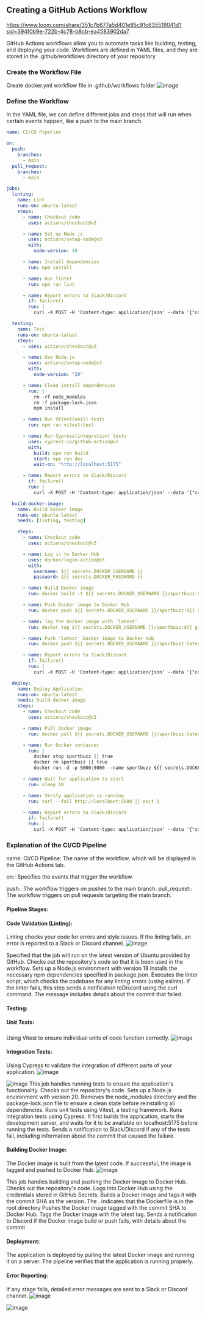 
## Creating a GitHub Actions Workflow

https://www.loom.com/share/351c7b677a5d401e85c91c635519041d?sid=394f0b9e-722b-4c78-b8cb-ea4583902da7

GitHub Actions workflows allow you to automate tasks like building, testing, and deploying your code.
Workflows are defined in YAML files, and they are stored in the .github/workflows directory of your repository
### Create the Workflow File
Create docker.yml workflow file in .github/workflows folder
![image](https://github.com/user-attachments/assets/f12a04ce-5f60-4b2c-84f9-144865d10f1f)
### Define the Workflow
In the YAML file, we can define different jobs and steps that will run when certain events happen, like a push to the main branch.

```docker.yml
name: CI/CD Pipeline

on:
  push:
    branches:
      - main
  pull_request:
    branches:
      - main

jobs:
  linting:
    name: Lint
    runs-on: ubuntu-latest
    steps:
      - name: Checkout code
        uses: actions/checkout@v3

      - name: Set up Node.js
        uses: actions/setup-node@v3
        with:
          node-version: 18

      - name: Install dependencies
        run: npm install

      - name: Run linter
        run: npm run lint

      - name: Report errors to Slack/Discord
        if: failure()
        run: |
          curl -X POST -H 'Content-type: application/json' --data '{"content":"Linting failed in CI pipeline for commit ${{ github.sha }}. Check the logs for details."}' ${{ secrets.WEBHOOK_URL }}

  testing:
    name: Test
    runs-on: ubuntu-latest
    steps:
      - uses: actions/checkout@v3

      - name: Use Node.js
        uses: actions/setup-node@v3
        with:
          node-version: "20"

      - name: Clean install dependencies
        run: |
          rm -rf node_modules
          rm -f package-lock.json
          npm install

      - name: Run Vitest(unit) tests
        run: npm run vitest:test

      - name: Run Cypress(integration) tests
        uses: cypress-io/github-action@v5
        with:
          build: npm run build
          start: npm run dev
          wait-on: "http://localhost:5175"

      - name: Report errors to Slack/Discord
        if: failure()
        run: |
          curl -X POST -H 'Content-type: application/json' --data '{"content":"Testing failed in CI pipeline for commit ${{ github.sha }}. Check the logs for details."}' ${{ secrets.WEBHOOK_URL }}

  build-docker-image:
    name: Build Docker Image
    runs-on: ubuntu-latest
    needs: [linting, testing]

    steps:
      - name: Checkout code
        uses: actions/checkout@v3

      - name: Log in to Docker Hub
        uses: docker/login-action@v3
        with:
          username: ${{ secrets.DOCKER_USERNAME }}
          password: ${{ secrets.DOCKER_PASSWORD }}

      - name: Build Docker image
        run: docker build -t ${{ secrets.DOCKER_USERNAME }}/sportbuzz:${{ github.sha }} .

      - name: Push Docker image to Docker Hub
        run: docker push ${{ secrets.DOCKER_USERNAME }}/sportbuzz:${{ github.sha }}

      - name: Tag the Docker image with 'latest'
        run: docker tag ${{ secrets.DOCKER_USERNAME }}/sportbuzz:${{ github.sha }} ${{ secrets.DOCKER_USERNAME }}/sportbuzz:latest

      - name: Push 'latest' Docker image to Docker Hub
        run: docker push ${{ secrets.DOCKER_USERNAME }}/sportbuzz:latest

      - name: Report errors to Slack/Discord
        if: failure()
        run: |
          curl -X POST -H 'Content-type: application/json' --data '{"content":"Docker image build failed in CI pipeline for commit ${{ github.sha }}. Check the logs for details."}' ${{ secrets.WEBHOOK_URL }}

  deploy:
    name: Deploy Application
    runs-on: ubuntu-latest
    needs: build-docker-image
    steps:
      - name: Checkout code
        uses: actions/checkout@v3

      - name: Pull Docker image
        run: docker pull ${{ secrets.DOCKER_USERNAME }}/sportbuzz:latest

      - name: Run Docker container
        run: |
          docker stop sportbuzz || true
          docker rm sportbuzz || true
          docker run -d -p 5000:5000 --name sportbuzz ${{ secrets.DOCKER_USERNAME }}/sportbuzz:latest

      - name: Wait for application to start
        run: sleep 10

      - name: Verify application is running
        run: curl --fail http://localhost:5000 || exit 1

      - name: Report errors to Slack/Discord
        if: failure()
        run: |
          curl -X POST -H 'Content-type: application/json' --data '{"content":"Docker image deploy failed in CI pipeline for commit ${{ github.sha }}. Check the logs for details."}' ${{ secrets.WEBHOOK_URL }}
```

### Explanation of the CI/CD Pipeline 

name: CI/CD Pipeline: The name of the workflow, which will be displayed in the GitHub Actions tab.

on:: Specifies the events that trigger the workflow.

push:: The workflow triggers on pushes to the main branch.
pull_request:: The workflow triggers on pull requests targeting the main branch.

#### Pipeline Stages:

#### Code Validation (Linting):

Linting checks your code for errors and style issues.
If the linting fails, an error is reported to a Slack or Discord channel.
![image](https://github.com/user-attachments/assets/b753443d-b5dc-40b5-b3fe-03c58fbf0fe0)

Specified that the job will run on the latest version of Ubuntu provided by GitHub.
Checks out the repository's code so that it is been used in the workflow.
Sets up a Node.js environment with version 18
Installs the necessary npm dependencies specified in package.json.
Executes the linter script, which checks the codebase for any linting errors (using eslints).
If the linter fails, this step sends a notification toDiscord using the curl command. The message includes details about the commit that failed.

#### Testing:

##### Unit Tests: 
Using Vitest to ensure individual units of code function correctly.
![image](https://github.com/user-attachments/assets/a61f41f5-57f5-4703-a259-75e7a336f9d4)

#### Integration Tests: 
Using Cypress to validate the integration of different parts of your application.
![image](https://github.com/user-attachments/assets/fe4e46f9-3487-4fe6-ab30-5f866585f4aa)

![image](https://github.com/user-attachments/assets/3f7c4efd-4214-49d2-bf9f-14ed25afd2f1)
This job handles running tests to ensure the application's functionality.
Checks out the repository's code.
Sets up a Node.js environment with version 20.
Removes the node_modules directory and the package-lock.json file to ensure a clean state before reinstalling all dependencies.
Runs unit tests using Vitest, a testing framework.
Runs integration tests using Cypress. It first builds the application, starts the development server, and waits for it to be available on localhost:5175 before running the tests.
Sends a notification to Slack/Discord if any of the tests fail, including information about the commit that caused the failure.

#### Building Docker Image:

The Docker image is built from the latest code.
If successful, the image is tagged and pushed to Docker Hub.
![image](https://github.com/user-attachments/assets/2a9df46e-bf05-4f69-8503-5e612aa944f4)

This job handles building and pushing the Docker image to Docker Hub.
Checks out the repository's code.
Logs into Docker Hub using the credentials stored in GitHub Secrets.
Builds a Docker image and tags it with the commit SHA as the version. The . indicates that the Dockerfile is in the root directory
Pushes the Docker image tagged with the commit SHA to Docker Hub.
Tags the Docker image with the latest tag.
Sends a notification to Discord if the Docker image build or push fails, with details about the commit
#### Deployment:


The application is deployed by pulling the latest Docker image and running it on a server.
The pipeline verifies that the application is running properly.

#### Error Reporting:
If any stage fails, detailed error messages are sent to a Slack or Discord channel.
![image](https://github.com/user-attachments/assets/024d6dff-6de9-44e0-ad67-22d34775d91f)


![image](https://github.com/user-attachments/assets/9bd667a3-b935-4f2a-ba7d-19093e395dc9)
